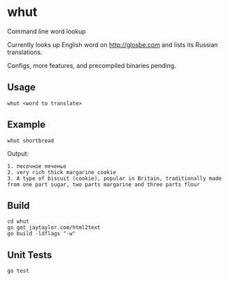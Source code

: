 # whut
Command line word lookup

Currently looks up English word on http://glosbe.com and lists its Russian translations.

Configs, more features, and precompiled binaries pending.

## Usage
```
whut <word to translate>
```

## Example
```
whut shortbread
```
Output:
```
1. песочное печенье
2. very rich thick margarine cookie
3. A type of biscuit (cookie), popular in Britain, traditionally made from one part sugar, two parts margarine and three parts flour
```
## Build
```
cd whut
go get jaytaylor.com/html2text
go build -ldflags "-w"
```
## Unit Tests
```
go test
```
